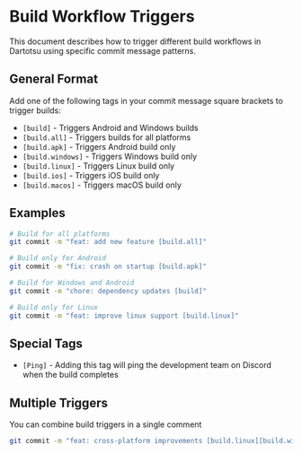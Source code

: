 # Build Workflow Triggers

This document describes how to trigger different build workflows in Dartotsu using specific commit message patterns.

## General Format
Add one of the following tags in your commit message square brackets to trigger builds:

- `[build]` - Triggers Android and Windows builds
- `[build.all]` - Triggers builds for all platforms
- `[build.apk]` - Triggers Android build only
- `[build.windows]` - Triggers Windows build only 
- `[build.linux]` - Triggers Linux build only
- `[build.ios]` - Triggers iOS build only
- `[build.macos]` - Triggers macOS build only

## Examples

```bash
# Build for all platforms
git commit -m "feat: add new feature [build.all]"

# Build only for Android
git commit -m "fix: crash on startup [build.apk]"

# Build for Windows and Android
git commit -m "chore: dependency updates [build]"

# Build only for Linux
git commit -m "feat: improve linux support [build.linux]"
```

## Special Tags

 - `[Ping]` - Adding this tag will ping the development team on Discord when the build completes

 ## Multiple Triggers

 You can combine build triggers in a single comment

 ```bash
 git commit -m "feat: cross-platform improvements [build.linux][build.windows]"
 ```

 
